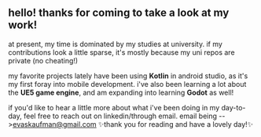 ## hello! thanks for coming to take a look at my work!

at present, my time is dominated by my studies at university.
  if my contributions look a little sparse, it's mostly because my uni repos are private (no cheating!)

my favorite projects lately have been using **Kotlin** in android studio, as it's my first foray into mobile development.
  i've also been learning a lot about the **UE5 game engine**, and am expanding into learning **Godot** as well!

if you'd like to hear a little more about what i've been doing in my day-to-day, feel free to reach out on linkedin/through email.
  email being --><ins>evaskaufman@gmail.com</ins>
✨thank you for reading and have a lovely day!✨
<!--
**ekksttasy/ekksttasy** is a ✨ _special_ ✨ repository because its `README.md` (this file) appears on your GitHub profile.

Here are some ideas to get you started:

- 🔭 I’m currently working on ...
- 🌱 I’m currently learning ...
- 👯 I’m looking to collaborate on ...
- 🤔 I’m looking for help with ...
- 💬 Ask me about ...
- 📫 How to reach me: ...
- 😄 Pronouns: ...
- ⚡ Fun fact: ...
-->
